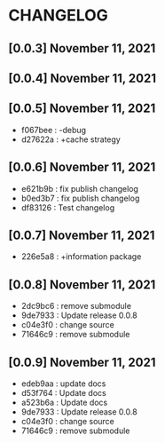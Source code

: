 # CHANGELOG

## [0.0.3] November 11, 2021
## [0.0.4] November 11, 2021
## [0.0.5] November 11, 2021
- f067bee : -debug
- d27622a : +cache strategy

## [0.0.6] November 11, 2021
- e621b9b : fix publish changelog
- b0ed3b7 : fix publish changelog
- df83126 : Test changelog

## [0.0.7] November 11, 2021
- 226e5a8 : +information package

## [0.0.8] November 11, 2021
- 2dc9bc6 : remove submodule
- 9de7933 : Update release 0.0.8
- c04e3f0 : change source
- 71646c9 : remove submodule

## [0.0.9] November 11, 2021
- edeb9aa : update docs
- d53f764 : Update docs
- a523b6a : Update docs
- 9de7933 : Update release 0.0.8
- c04e3f0 : change source
- 71646c9 : remove submodule
